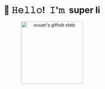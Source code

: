 <h1 align="center">👋 𝙷𝚎𝚕𝚕𝚘! 𝙸'𝚖 super li</h1>

<p align="center">
  <img alt="ouuan's github stats" height='200' src="https://github-readme-stats.vercel.app/api?username=lileiemq&show_icons=true&hide=stars&count_private=true">
</p>
<!-- 
**ssuperlilei /ssuperlilei ** is a ✨ _special_ ✨ repository because its `README.md` (this file) appears on your GitHub profile.

Here are some ideas to get you started:

- 🔭 I’m currently working on ...
- 🌱 I’m currently learning ...
- 👯 I’m looking to collaborate on ...
- 🤔 I’m looking for help with ...
- 💬 Ask me about ...
- 📫 How to reach me: ...
- 😄 Pronouns: ...
- ⚡ Fun fact: ... -->
